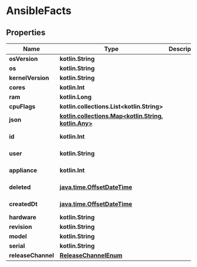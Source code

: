 
# AnsibleFacts

## Properties
Name | Type | Description | Notes
------------ | ------------- | ------------- | -------------
**osVersion** | **kotlin.String** |  | 
**os** | **kotlin.String** |  | 
**kernelVersion** | **kotlin.String** |  | 
**cores** | **kotlin.Int** |  | 
**ram** | **kotlin.Long** |  | 
**cpuFlags** | **kotlin.collections.List&lt;kotlin.String&gt;** |  | 
**json** | [**kotlin.collections.Map&lt;kotlin.String, kotlin.Any&gt;**](kotlin.Any.md) |  | 
**id** | **kotlin.Int** |  |  [optional] [readonly]
**user** | **kotlin.String** |  |  [optional] [readonly]
**appliance** | **kotlin.Int** |  |  [optional] [readonly]
**deleted** | [**java.time.OffsetDateTime**](java.time.OffsetDateTime.md) |  |  [optional] [readonly]
**createdDt** | [**java.time.OffsetDateTime**](java.time.OffsetDateTime.md) |  |  [optional] [readonly]
**hardware** | **kotlin.String** |  |  [optional]
**revision** | **kotlin.String** |  |  [optional]
**model** | **kotlin.String** |  |  [optional]
**serial** | **kotlin.String** |  |  [optional]
**releaseChannel** | [**ReleaseChannelEnum**](ReleaseChannelEnum.md) |  |  [optional]



